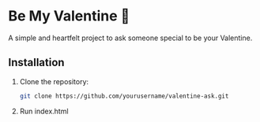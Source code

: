 # Be My Valentine 💖

A simple and heartfelt project to ask someone special to be your Valentine.

## Installation

1. Clone the repository:
   ```sh
   git clone https://github.com/yourusername/valentine-ask.git
2. Run index.html